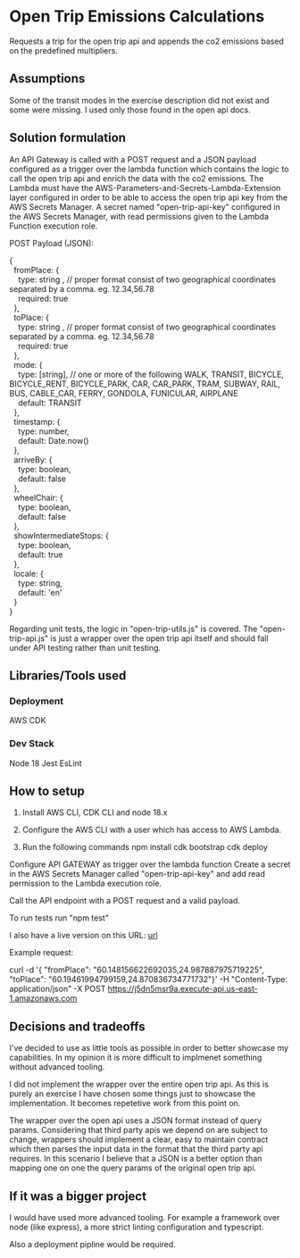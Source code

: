 # Open Trip Emissions Calculations

Requests a trip for the open trip api and appends the co2 emissions based on the predefined multipliers.

## Assumptions

Some of the transit modes in the exercise description did not exist and some were missing. I used only those found in the open api docs.

## Solution formulation

An API Gateway is called with a POST request and a JSON payload configured as a trigger over the lambda function which contains the logic to call the open trip api and enrich the data with the co2 emissions.
The Lambda must have the AWS-Parameters-and-Secrets-Lambda-Extension layer configured in order to be able to access the open trip api key from the AWS Secrets Manager.
A secret named "open-trip-api-key" configured in the AWS Secrets Manager, with read permissions given to the Lambda Function execution role.

POST Payload (JSON):

{  
    &nbsp;&nbsp;fromPlace: {  
        &nbsp;&nbsp;&nbsp;&nbsp;type: string , // proper format consist of two geographical coordinates separated by a comma. eg. 12.34,56.78  
        &nbsp;&nbsp;&nbsp;&nbsp;required: true  
    &nbsp;&nbsp;},   
    &nbsp;&nbsp;toPlace: {  
        &nbsp;&nbsp;&nbsp;&nbsp;type: string , // proper format consist of two geographical coordinates separated by a comma. eg. 12.34,56.78  
        &nbsp;&nbsp;&nbsp;&nbsp;required: true  
    &nbsp;&nbsp;},   
    &nbsp;&nbsp;mode: {  
        &nbsp;&nbsp;&nbsp;&nbsp;type: [string], // one or more of the following WALK, TRANSIT, BICYCLE, BICYCLE_RENT, BICYCLE_PARK, CAR, CAR_PARK, TRAM, SUBWAY, RAIL, BUS, CABLE_CAR, FERRY, GONDOLA, FUNICULAR, AIRPLANE  
        &nbsp;&nbsp;&nbsp;&nbsp;default: TRANSIT  
    &nbsp;&nbsp;},   
    &nbsp;&nbsp;timestamp: {  
        &nbsp;&nbsp;&nbsp;&nbsp;type: number,  
        &nbsp;&nbsp;&nbsp;&nbsp;default: Date.now()  
    &nbsp;&nbsp;},  
    &nbsp;&nbsp;arriveBy: {  
        &nbsp;&nbsp;&nbsp;&nbsp;type: boolean,  
        &nbsp;&nbsp;&nbsp;&nbsp;default: false  
    &nbsp;&nbsp;},  
    &nbsp;&nbsp;wheelChair: {  
        &nbsp;&nbsp;&nbsp;&nbsp;type: boolean,  
        &nbsp;&nbsp;&nbsp;&nbsp;default: false  
    &nbsp;&nbsp;},  
    &nbsp;&nbsp;showIntermediateStops: {  
        &nbsp;&nbsp;&nbsp;&nbsp;type: boolean,  
        &nbsp;&nbsp;&nbsp;&nbsp;default: true  
    &nbsp;&nbsp;},  
    &nbsp;&nbsp;locale: {  
        &nbsp;&nbsp;&nbsp;&nbsp;type: string,  
        &nbsp;&nbsp;&nbsp;&nbsp;default: 'en'  
    &nbsp;&nbsp;}  
}  

Regarding unit tests, the logic in "open-trip-utils.js" is covered. The "open-trip-api.js" is just a wrapper over the open trip api itself and should fall under API testing rather than unit testing.

## Libraries/Tools used

### Deployment
AWS CDK

### Dev Stack
Node 18
Jest
EsLint

## How to setup
1. Install AWS CLI, CDK CLI and node 18.x

2. Configure the AWS CLI with a user which has access to AWS Lambda.

3. Run the following commands
npm install
cdk bootstrap
cdk deploy

Configure API GATEWAY as trigger over the lambda function
Create a secret in the AWS Secrets Manager called "open-trip-api-key" and add read permission to the Lambda execution role.

Call the API endpoint with a POST request and a valid payload.

To run tests run "npm test"

I also have a live version on this URL: [url](https://j5dn5msr9a.execute-api.us-east-1.amazonaws.com)

Example request:

curl -d '{ "fromPlace": "60.148156622692035,24.987887975719225", "toPlace": "60.19461994799159,24.870836734771732"}' -H "Content-Type: application/json" -X POST https://j5dn5msr9a.execute-api.us-east-1.amazonaws.com

## Decisions and tradeoffs

I've decided to use as little tools as possible in order to better showcase my capabilities. In my opinion it is more difficult to implmenet something without advanced tooling.

I did not implement the wrapper over the entire open trip api. As this is purely an exercise I have chosen some things just to showcase the implementation. It becomes repetetive work from this point on.

The wrapper over the open api uses a JSON format instead of query params. Considering that third party apis we depend on are subject to change, wrappers should implement a clear, easy to maintain contract which then parses the input data in the format that the third party api requires. In this scenario I believe that a JSON is a better option than mapping one on one the query params of the original open trip api.

## If it was a bigger project

I would have used more advanced tooling. For example a framework over node (like express), a more strict linting configuration and typescript.

Also a deployment pipline would be required.
